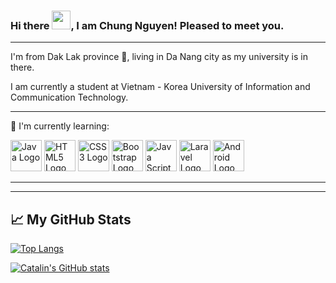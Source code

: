 ### Hi there <img src="https://raw.githubusercontent.com/MartinHeinz/MartinHeinz/master/wave.gif" width="30px">, I am Chung Nguyen! Pleased to meet you.

---
I'm from Dak Lak province 🐘, living in Da Nang city as my university is in there.

I am currently a student at Vietnam - Korea University of Information and Communication Technology.

---

📖 I'm currently learning:

<img src="https://cdn.worldvectorlogo.com/logos/java.svg" alt="Java Logo" width="50" height="50"/>  <img src="https://cdn.worldvectorlogo.com/logos/html5.svg" alt="HTML5 Logo" width="50" height="50"/>  <img src="https://cdn.worldvectorlogo.com/logos/css3.svg" alt="CSS3 Logo" width="50" height="50"/>  <img src="https://cdn.worldvectorlogo.com/logos/bootstrap-4.svg" alt="Bootstrap Logo" width="50" height="50"/>  <img src="https://cdn.worldvectorlogo.com/logos/logo-javascript.svg" alt="Java Script" width="50" height="50"/>  <img src="https://cdn.worldvectorlogo.com/logos/laravel-1.svg" alt="Laravel Logo" width="50" height="50"/>  <img src="https://cdn.worldvectorlogo.com/logos/android-4.svg" alt="Android Logo" width="50" height="50"/>

---

---

## &#x1f4c8; My GitHub Stats

[![Top Langs](https://github-readme-stats.vercel.app/api/top-langs/?username=omeganoob&hide=html,css&theme=merko)](https://github.com/anuraghazra/github-readme-stats)

[![Catalin's GitHub stats](https://github-readme-stats.vercel.app/api?username=omeganoob&theme=radical)](https://github.com/anuraghazra/github-readme-stats)


<!--
**omeganoob/omeganoob** is a ✨ _special_ ✨ repository because its `README.md` (this file) appears on your GitHub profile.

